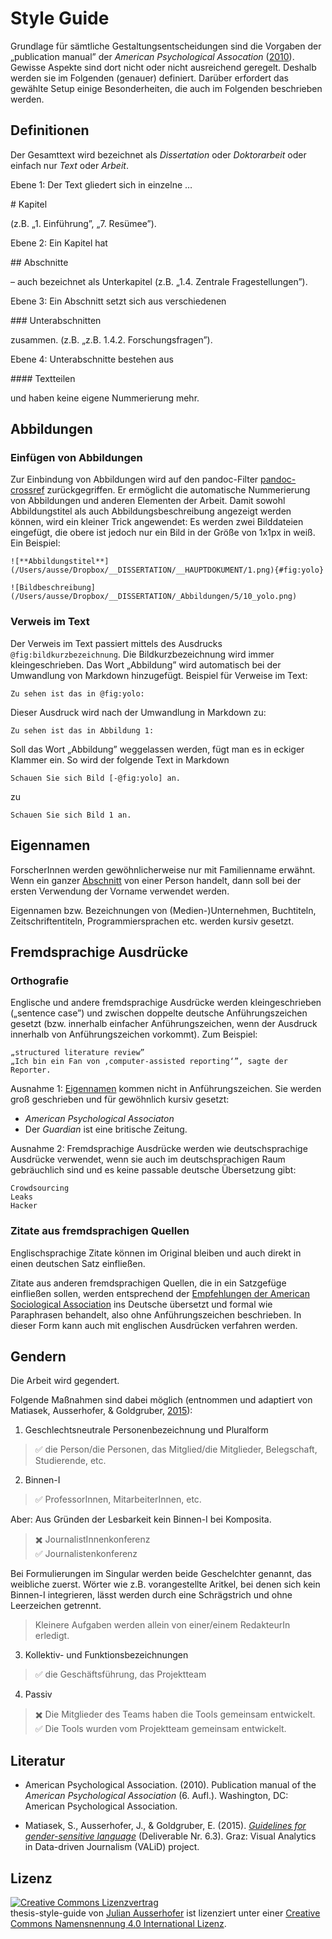 # Style Guide

Grundlage für sämtliche Gestaltungsentscheidungen sind die Vorgaben der „publication manual” der *American Psychological Assocation* ([2010](#literatur)). Gewisse Aspekte sind dort nicht oder nicht ausreichend geregelt. Deshalb werden sie im Folgenden (genauer) definiert. Darüber erfordert das gewählte Setup einige Besonderheiten, die auch im Folgenden beschrieben werden.  

## Definitionen

Der Gesamttext wird bezeichnet als *Dissertation* oder *Doktorarbeit* oder einfach nur *Text* oder *Arbeit*. 

Ebene 1: Der Text gliedert sich in einzelne …

\# Kapitel 

(z.B. „1. Einführung”, „7. Resümee”). 

Ebene 2: Ein Kapitel hat  

\## Abschnitte

– auch bezeichnet als Unterkapitel (z.B. „1.4. Zentrale Fragestellungen”).  

Ebene 3: Ein Abschnitt setzt sich aus verschiedenen 

\### Unterabschnitten 

zusammen. (z.B. „z.B. 1.4.2. Forschungsfragen”).  

Ebene 4: Unterabschnitte bestehen aus 

\#### Textteilen

und haben keine eigene Nummerierung mehr.  

## Abbildungen

### Einfügen von Abbildungen

Zur Einbindung von Abbildungen wird auf den pandoc-Filter [pandoc-crossref](https://github.com/lierdakil/pandoc-crossref) zurückgegriffen. Er ermöglicht die automatische Nummerierung von Abbildungen und anderen Elementen der Arbeit. Damit sowohl Abbildungstitel als auch Abbildungsbeschreibung angezeigt werden können, wird ein kleiner Trick angewendet: Es werden zwei Bilddateien eingefügt, die obere ist jedoch nur ein Bild in der Größe von 1x1px in weiß. Ein Beispiel:  

    ![**Abbildungstitel**](/Users/ausse/Dropbox/__DISSERTATION/__HAUPTDOKUMENT/1.png){#fig:yolo}

    ![Bildbeschreibung](/Users/ausse/Dropbox/__DISSERTATION/_Abbildungen/5/10_yolo.png)

### Verweis im Text

Der Verweis im Text passiert mittels des Ausdrucks `@fig:bildkurzbezeichnung`. Die Bildkurzbezeichnung wird immer kleingeschrieben. Das Wort „Abbildung” wird automatisch bei der Umwandlung von Markdown hinzugefügt. Beispiel für Verweise im Text: 
	
    Zu sehen ist das in @fig:yolo:

Dieser Ausdruck wird nach der Umwandlung in Markdown zu: 

    Zu sehen ist das in Abbildung 1: 

Soll das Wort „Abbildung” weggelassen werden, fügt man es in eckiger Klammer ein. So wird der folgende Text in Markdown

    Schauen Sie sich Bild [-@fig:yolo] an. 

zu

    Schauen Sie sich Bild 1 an.

## Eigennamen ##

ForscherInnen werden gewöhnlicherweise nur mit Familienname erwähnt. Wenn ein ganzer [Abschnitt](Definitonen#abschnitten-auch-bezeichnet-als-unterkapitel) von einer Person handelt, dann soll bei der ersten Verwendung der Vorname verwendet werden. 

Eigennamen bzw. Bezeichnungen von (Medien-)Unternehmen, Buchtiteln, Zeitschriftentiteln, Programmiersprachen etc. werden kursiv gesetzt.

## Fremdsprachige Ausdrücke ##

### Orthografie ###

Englische und andere fremdsprachige Ausdrücke werden kleingeschrieben („sentence case”) und zwischen doppelte deutsche Anführungszeichen gesetzt (bzw. innerhalb einfacher Anführungszeichen, wenn der Ausdruck innerhalb von Anführungszeichen vorkommt). Zum Beispiel:   

    „structured literature review”  
    „Ich bin ein Fan von ‚computer-assisted reporting‘”, sagte der Reporter. 

Ausnahme 1: [Eigennamen](Eigennamen) kommen nicht in Anführungszeichen. Sie werden groß geschrieben und für gewöhnlich kursiv gesetzt:  

* _American Psychological Associaton_  
* Der _Guardian_ ist eine britische Zeitung. 

Ausnahme 2: Fremdsprachige Ausdrücke werden wie deutschsprachige Ausdrücke verwendet, wenn sie auch im deutschsprachigen Raum gebräuchlich sind und es keine passable deutsche Übersetzung gibt: 

    Crowdsourcing  
    Leaks 
    Hacker

### Zitate aus fremdsprachigen Quellen ###

Englischsprachige Zitate können im Original bleiben und auch direkt in einen deutschen Satz einfließen.
 
Zitate aus anderen fremdsprachigen Quellen, die in ein Satzgefüge einfließen sollen, werden entsprechend der [Empfehlungen der American Sociological Association](http://blog.apastyle.org/apastyle/2014/11/lost-in-translation-citing-your-own-translations-in-apa-style.html) ins Deutsche übersetzt und formal wie Paraphrasen behandelt, also ohne Anführungszeichen beschrieben. In dieser Form kann auch mit englischen Ausdrücken verfahren werden. 

## Gendern ##

Die Arbeit wird gegendert. 

Folgende Maßnahmen sind dabei möglich (entnommen und adaptiert von Matiasek, Ausserhofer, & Goldgruber, [2015](#literatur)): 

1. Geschlechtsneutrale Personenbezeichnung und Pluralform

> ✅ die Person/die Personen, das Mitglied/die Mitglieder, Belegschaft, Studierende, etc.

2. Binnen-I

> ✅ ProfessorInnen, MitarbeiterInnen, etc.

Aber: Aus Gründen der Lesbarkeit kein Binnen-I bei Komposita. 

> ✖️ JournalistInnenkonferenz  
> ✅ Journalistenkonferenz

Bei Formulierungen im Singular werden beide Geschelchter genannt, das weibliche zuerst. Wörter wie z.B. vorangestellte Aritkel, bei denen sich kein Binnen-I integrieren, lässt werden durch eine Schrägstrich und ohne Leerzeichen getrennt. 

> Kleinere Aufgaben werden allein von einer/einem RedakteurIn erledigt.

3. Kollektiv- und Funktionsbezeichnungen

> ✅ die Geschäftsführung, das Projektteam

4. Passiv

> ✖️ Die Mitglieder des Teams haben die Tools gemeinsam entwickelt.  
> ✅ Die Tools wurden vom Projektteam gemeinsam entwickelt.


## Literatur

* American Psychological Association. (2010). Publication manual of the _American Psychological Association_ (6. Aufl.). Washington, DC: American Psychological Association.

* Matiasek, S., Ausserhofer, J., & Goldgruber, E. (2015). [_Guidelines for gender-sensitive language_](http://www.validproject.at/wp-content/uploads/2015/06/151130_Guidelines-for-Gender-Sensitive-Language.pdf) (Deliverable Nr. 6.3). Graz: Visual Analytics in Data-driven Journalism (VALiD) project.

## Lizenz

<a rel="license" href="http://creativecommons.org/licenses/by/4.0/"><img alt="Creative Commons Lizenzvertrag" style="border-width:0" src="https://i.creativecommons.org/l/by/4.0/88x31.png" /></a><br /><span xmlns:dct="http://purl.org/dc/terms/" href="http://purl.org/dc/dcmitype/Text" property="dct:title" rel="dct:type">thesis-style-guide</span> von <a xmlns:cc="http://creativecommons.org/ns#" href="http://ausserhofer.net" property="cc:attributionName" rel="cc:attributionURL">Julian Ausserhofer</a> ist lizenziert unter einer <a rel="license" href="http://creativecommons.org/licenses/by/4.0/">Creative Commons Namensnennung 4.0 International Lizenz</a>.
